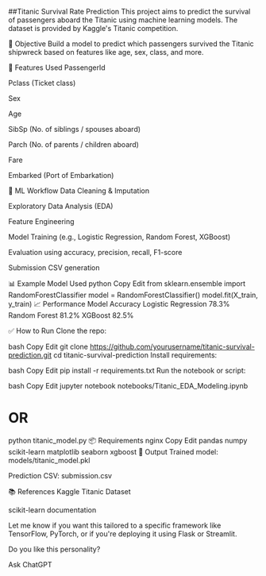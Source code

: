 

##Titanic Survival Rate Prediction
This project aims to predict the survival of passengers aboard the Titanic using machine learning models. The dataset is provided by Kaggle's Titanic competition.

🚀 Objective
Build a model to predict which passengers survived the Titanic shipwreck based on features like age, sex, class, and more.

🧠 Features Used
PassengerId

Pclass (Ticket class)

Sex

Age

SibSp (No. of siblings / spouses aboard)

Parch (No. of parents / children aboard)

Fare

Embarked (Port of Embarkation)

🧪 ML Workflow
Data Cleaning & Imputation

Exploratory Data Analysis (EDA)

Feature Engineering

Model Training (e.g., Logistic Regression, Random Forest, XGBoost)

Evaluation using accuracy, precision, recall, F1-score

Submission CSV generation

📊 Example Model Used
python
Copy
Edit
from sklearn.ensemble import RandomForestClassifier
model = RandomForestClassifier()
model.fit(X_train, y_train)
📈 Performance
Model	Accuracy
Logistic Regression	78.3%
Random Forest	81.2%
XGBoost	82.5%

✅ How to Run
Clone the repo:

bash
Copy
Edit
git clone https://github.com/yourusername/titanic-survival-prediction.git
cd titanic-survival-prediction
Install requirements:

bash
Copy
Edit
pip install -r requirements.txt
Run the notebook or script:

bash
Copy
Edit
jupyter notebook notebooks/Titanic_EDA_Modeling.ipynb
# OR
python titanic_model.py
📦 Requirements
nginx
Copy
Edit
pandas
numpy
scikit-learn
matplotlib
seaborn
xgboost
📁 Output
Trained model: models/titanic_model.pkl

Prediction CSV: submission.csv

📚 References
Kaggle Titanic Dataset

scikit-learn documentation

Let me know if you want this tailored to a specific framework like TensorFlow, PyTorch, or if you're deploying it using Flask or Streamlit.








Do you like this personality?




Ask ChatGPT
